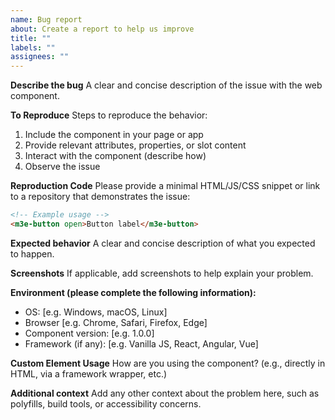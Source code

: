 ```yaml
---
name: Bug report
about: Create a report to help us improve
title: ""
labels: ""
assignees: ""
---
```


**Describe the bug**
A clear and concise description of the issue with the web component.

**To Reproduce**
Steps to reproduce the behavior:

1. Include the component in your page or app
2. Provide relevant attributes, properties, or slot content
3. Interact with the component (describe how)
4. Observe the issue

**Reproduction Code**
Please provide a minimal HTML/JS/CSS snippet or link to a repository that demonstrates the issue:

```html
<!-- Example usage -->
<m3e-button open>Button label</m3e-button>
```

**Expected behavior**
A clear and concise description of what you expected to happen.

**Screenshots**
If applicable, add screenshots to help explain your problem.

**Environment (please complete the following information):**

- OS: [e.g. Windows, macOS, Linux]
- Browser [e.g. Chrome, Safari, Firefox, Edge]
- Component version: [e.g. 1.0.0]
- Framework (if any): [e.g. Vanilla JS, React, Angular, Vue]

**Custom Element Usage**
How are you using the component? (e.g., directly in HTML, via a framework wrapper, etc.)

**Additional context**
Add any other context about the problem here, such as polyfills, build tools, or accessibility concerns.
